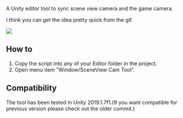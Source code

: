 A Unity editor tool to sync scene view camera and the game camera.

I think you can get the idea pretty quick from the gif.

![](readmeRes/record.gif)



## How to

1. Copy the script into any of your Editor folder in the project.
2. Open menu item "Window/SceneView Cam Tool".

## Compatibility
The tool has been tested in Unity 2019.1.7f1.(If you want compatible for previous version please check out the older commit.)
